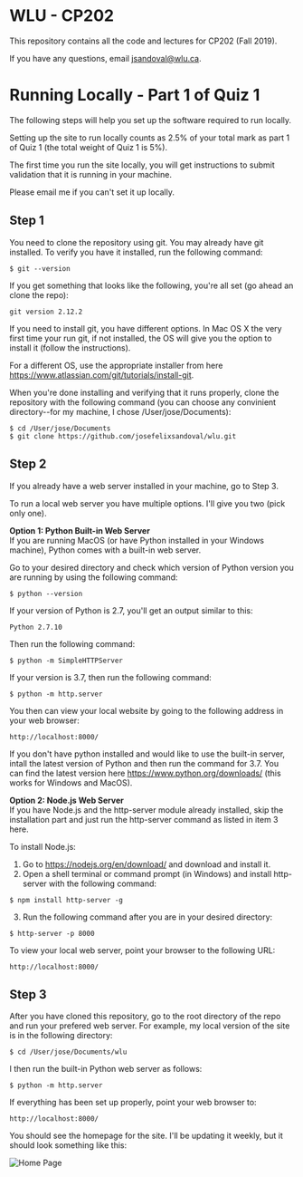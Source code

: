 # WLU - CP202
This repository contains all the code and lectures for CP202 (Fall 2019).

If you have any questions, email jsandoval@wlu.ca.

# Running Locally - Part 1 of Quiz 1
The following steps will help you set up the software required to run locally. 

Setting up the site to run locally counts as 2.5% of your total mark as part 1 of Quiz 1 (the total weight of Quiz 1 is 5%). 

The first time you run the site locally, you will get instructions to submit validation that it is running in your machine.

Please email me if you can't set it up locally.

## Step 1

You need to clone the repository using git. You may already have git installed. To verify you have it installed, run the following command:
```
$ git --version
```

If you get something that looks like the following, you're all set (go ahead an clone the repo):
```
git version 2.12.2
```

If you need to install git, you have different options. In Mac OS X the very first time your run git, if not installed, the OS will give you the option to install it (follow the instructions).

For a different OS, use the appropriate installer from here https://www.atlassian.com/git/tutorials/install-git.

When you're done installing and verifying that it runs properly, clone the repository with the following command (you can choose any convinient directory--for my machine, I chose /User/jose/Documents):

```
$ cd /User/jose/Documents
$ git clone https://github.com/josefelixsandoval/wlu.git
```

## Step 2
If you already have a web server installed in your machine, go to Step 3.

To run a local web server you have multiple options. I'll give you two (pick only one).

**Option 1: Python Built-in Web Server**\
If you are running MacOS (or have Python installed in your Windows machine), Python comes with a built-in web server.

Go to your desired directory and check which version of Python version you are running by using the following command:

```
$ python --version
```

If your version of Python is 2.7, you'll get an output similar to this:

```
Python 2.7.10
```

Then run the following command:

```
$ python -m SimpleHTTPServer
```

If your version is 3.7, then run the following command:

```
$ python -m http.server
```

You then can view your local website by going to the following address in your web browser:

```
http://localhost:8000/
```

If you don't have python installed and would like to use the built-in server, intall the latest version of Python and then run the command for 3.7. You can find the latest version here https://www.python.org/downloads/ (this works for Windows and MacOS).

**Option 2: Node.js Web Server**\
If you have Node.js and the http-server module already installed, skip the installation part and just run the http-server command as listed in item 3 here.

To install Node.js:

1. Go to https://nodejs.org/en/download/ and download and install it.
2. Open a shell terminal or command prompt (in Windows) and install http-server with the following command:

```
$ npm install http-server -g
```

3. Run the following command after you are in your desired directory:

```
$ http-server -p 8000
```

To view your local web server, point your browser to the following URL:

```
http://localhost:8000/
```

## Step 3
After you have cloned this repository, go to the root directory of the repo and run your prefered web server. For example, my local version of the site is in the following directory:

```
$ cd /User/jose/Documents/wlu
```

I then run the built-in Python web server as follows:

```
$ python -m http.server
```

If everything has been set up properly, point your web browser to:

```
http://localhost:8000/
```

You should see the homepage for the site. I'll be updating it weekly, but it should look something like this:

![Home Page](http://wlu-cp202.appspot.com/img/homepage.png)
